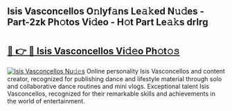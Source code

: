 ## Isis Vasconcellos O𝚗lyf𝚊ns Le𝚊𝚔ed N𝚞𝚍es - Part-2zk Ph𝚘tos Vi𝚍eo - H𝚘t Part Le𝚊𝚔s drIrg

# <h2><a href="http://hf570c.feru.top/?c=Isis+Vasconcellos">🔗 👉 🔴 Isis Vasconcellos Vi𝚍𝚎o Ph𝚘t𝚘𝚜</a></h2>

[![Isis Vasconcellos Nu𝚍𝚎s](https://i.imgur.com/0TWrTi3.gif)](http://hf570c.feru.top/?c=Isis+Vasconcellos)
Online personality Isis Vasconcellos and content creator, recognized for publishing dance and lifestyle material through solo and collaborative dance routines and mini vlogs. Exceptional talent Isis Vasconcellos, recognized for their remarkable skills and achievements in the world of entertainment. 
